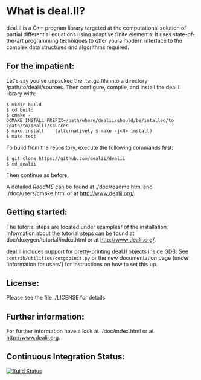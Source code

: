 What is deal.II?
================

deal.II is a C++ program library targeted at the computational solution
of partial differential equations using adaptive finite elements. It uses
state-of-the-art programming techniques to offer you a modern interface
to the complex data structures and algorithms required.

For the impatient:
------------------

Let's say you've unpacked the .tar.gz file into a directory /path/to/dealii/sources. 
Then configure, compile, and install the deal.II library with:

    $ mkdir build
    $ cd build
    $ cmake -DCMAKE_INSTALL_PREFIX=/path/where/dealii/should/be/intalled/to /path/to/dealii/sources
    $ make install    (alternatively $ make -j<N> install)
    $ make test

To build from the repository, execute the following commands first:

    $ git clone https://github.com/dealii/dealii
    $ cd dealii

Then continue as before.

A detailed *ReadME* can be found at ./doc/readme.html and
./doc/users/cmake.html or at http://www.dealii.org/.

Getting started:
----------------

The tutorial steps are located under examples/ of the installation.
Information about the tutorial steps can be found at
doc/doxygen/tutorial/index.html or at http://www.dealii.org/.

deal.II includes support for pretty-printing deal.II objects inside GDB. See
`contrib/utilities/dotgdbinit.py` or the new documentation page (under
'information for users') for instructions on how to set this up.

License:
--------

Please see the file ./LICENSE for details

Further information:
--------------------

For further information have a look at ./doc/index.html or at
http://www.dealii.org.

Continuous Integration Status:
------------------------

[![Build Status](https://travis-ci.org/luca-heltai/dealii.svg?branch=master)](https://travis-ci.org/luca-heltai/dealii)
